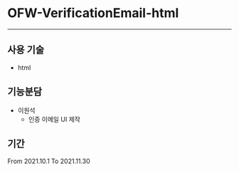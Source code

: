 # OFW-VerificationEmail-html
---

## 사용 기술
- html

## 기능분담
- 이원석
  - 인증 이메일 UI 제작

## 기간
From 2021.10.1 To 2021.11.30
